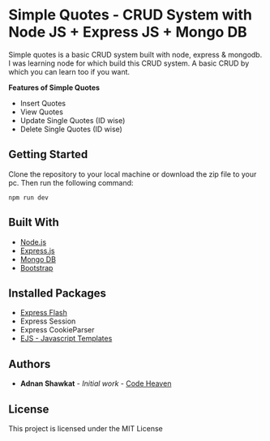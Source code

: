 # Simple Quotes - CRUD System with Node JS + Express JS + Mongo DB

Simple quotes is a basic CRUD system built with node, express & mongodb. I was learning node for which build this CRUD system. A basic CRUD by which you can learn too if you want.

**Features of Simple Quotes**
* Insert Quotes
* View Quotes
* Update Single Quotes (ID wise)
* Delete Single Quotes (ID wise)

## Getting Started

Clone the repository to your local machine or download the zip file to your pc. Then run the following command:

`npm run dev`


## Built With

* [Node.js](https://nodejs.org/)
* [Express.js](https://expressjs.com/)
* [Mongo DB](https://mongodb.net/)
* [Bootstrap](https://getbootstrap.com)

## Installed Packages
* [Express Flash](https://www.npmjs.com/package/express-flash)
* Express Session
* Express CookieParser
* [EJS - Javascript Templates](http://www.embeddedjs.com/)

## Authors

* **Adnan Shawkat** - *Initial work* - [Code Heaven](http://codeheavenbd.com/)

## License

This project is licensed under the MIT License
